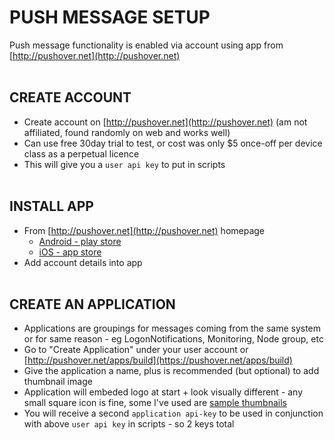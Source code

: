 # PUSH MESSAGE SETUP<br>
Push message functionality is enabled via account using app from [http://pushover.net](http://pushover.net)<br><br>
## CREATE ACCOUNT
* Create account on [http://pushover.net](http://pushover.net) (am not affiliated, found randomly on web and works well)
* Can use free 30day trial to test, or cost was only $5 once-off per device class as a perpetual licence<br>
* This will give you a `user api key` to put in scripts<br><br>
## INSTALL APP
* From [http://pushover.net](http://pushover.net) homepage
   * [Android - play store](https://play.google.com/store/apps/details?id=net.superblock.pushover)
   * [iOS - app store](https://apps.apple.com/us/app/pushover-notifications/id506088175)
* Add account details into app<br><br>
## CREATE AN APPLICATION
* Applications are groupings for messages coming from the same system or for same reason - eg LogonNotifications, Monitoring, Node group, etc
* Go to "Create Application" under your user account or [http://pushover.net/apps/build](https://pushover.net/apps/build)
* Give the application a name, plus is recommended (but optional) to add thumbnail image
* Application will embeded logo at start + look visually different - any small square icon is fine, some I've used are [sample thumbnails](assets/) 
* You will receive a second `application api-key` to be used in conjunction with above `user api key` in scripts - so 2 keys total
